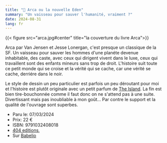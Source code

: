 ```yaml
---
title: "🚀 Arca ou la nouvelle Eden"
summary: "Un vaisseau pour sauver l'humanité, vraiment ?"
date: 2024-08-31
lang: fr
---
```


{{< figure src="arca.jpg#center" title="la couverture du livre Arca">}}

Arca par Van Jensen et Jesse Lonergan, c'est presque un classique de la SF. Un vaisseau pour sauver les hommes d'une
planéte devenue inhabitable, des caste, avec ceux qui dirigent vivent dans le luxe, 
ceux qui travaillent sont des enfants mineurs sans trop de droit. L'histoire suit toute ce petit
monde qui se croise et la vérité qui se cache, car une vérité se cache, derriére dans le noir.

Le style de dessin un peu particulier est parfois un peu déroutant pour moi et l'histoire est
plutôt originale avec un petit parfum de [The Island](https://www.imdb.com/title/tt0399201/). La fin est bien tire-bouchonnée comme il 
faut donc on ne s'attend pas à une suite. Divertissant mais pas inoubliable à mon goût... Par 
contre le support et la qualité de l'ouvrage sont superbes.


- Paru le: 07/03/2024
- Prix: 22 €
- ISBN: 9791032408018
- [404 editions](https://www.lisez.com/ebook/arca-ou-la-nouvelle-eden/9791032408926), 
- Sur [Babelio](https://babelio.fr//livres/Jensen-Arca-ou-la-nouvelle-Eden/1570595)
